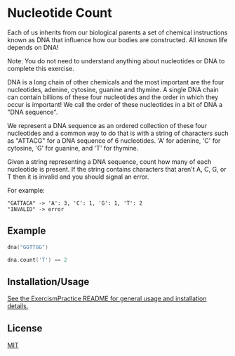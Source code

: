 # Nucleotide Count

Each of us inherits from our biological parents a set of chemical instructions known as DNA that influence how our bodies are constructed. All known life depends on DNA!

Note: You do not need to understand anything about nucleotides or DNA to complete this exercise.

DNA is a long chain of other chemicals and the most important are the four nucleotides, adenine, cytosine, guanine and thymine. A single DNA chain can contain billions of these four nucleotides and the order in which they occur is important! We call the order of these nucleotides in a bit of DNA a "DNA sequence".

We represent a DNA sequence as an ordered collection of these four nucleotides and a common way to do that is with a string of characters such as "ATTACG" for a DNA sequence of 6 nucleotides. 'A' for adenine, 'C' for cytosine, 'G' for guanine, and 'T' for thymine.

Given a string representing a DNA sequence, count how many of each nucleotide is present. If the string contains characters that aren't A, C, G, or T then it is invalid and you should signal an error.

For example:

    "GATTACA" -> 'A': 3, 'C': 1, 'G': 1, 'T': 2
    "INVALID" -> error


## Example

```cpp
dna("GGTTGG")

dna.count('T') == 2
```

## Installation/Usage

[See the ExercismPractice README for general usage and installation details.](https://github.com/Lignite17/ExercismPractice/blob/main/README.md)

## License
[MIT](https://choosealicense.com/licenses/mit/)
